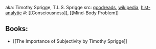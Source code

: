 aka: Timothy Sprigge, T.L.S. Sprigge
src: [goodreads](https://www.goodreads.com/author/show/121760.T_L_S_Sprigge), [wikipedia](https://en.wikipedia.org/wiki/Timothy_Sprigge), [hist-analytic](https://www.hist-analytic.com/Sprigge3.htm) 
#: [[Consciousness]], [[Mind-Body Problem]] 
## Books:
- [[The Importance of Subjectivity by Timothy Sprigge]] 
